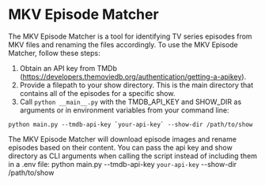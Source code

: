 # MKV Episode Matcher
 
The MKV Episode Matcher is a tool for identifying TV series episodes from MKV files and renaming the files accordingly. To use the MKV Episode Matcher, follow these steps:

1. Obtain an API key from TMDb (https://developers.themoviedb.org/authentication/getting-a-apikey).
1. Provide a filepath to your show directory. This is the main directory that contains all of the episodes for a specific show.
1. Call `python __main__.py` with the TMDB_API_KEY and SHOW_DIR as arguments or in environment variables from your command line:
```
python main.py --tmdb-api-key `your-api-key` --show-dir /path/to/show
```

The MKV Episode Matcher will download episode images and rename episodes based on their content.
You can pass the api key and show directory as CLI arguments when calling the script instead of including them in a .env file:
python main.py --tmdb-api-key `your-api-key` --show-dir /path/to/show


